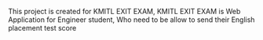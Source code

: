 This project is created for KMITL EXIT EXAM, KMITL EXIT EXAM is Web Application for Engineer student, Who need to be allow to send their English placement test score
